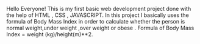 Hello Everyone! This is my first basic web development project done with the help of HTML , CSS , JAVASCRIPT. 
In this project I basically uses the formula of Body Mass Index in order to calculate whether the person is normal weight,under weight ,over weight or obese . 
Formula of Body Mass Index = weight (kg)/height(m)**2.
